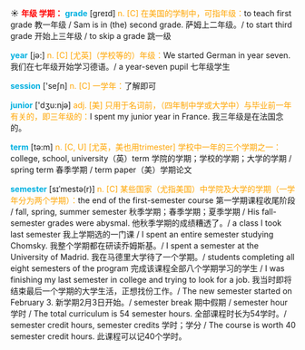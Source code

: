 ☀ <font color="red">**年级 学期：**</font>
<font color="sky blue">**grade**</font> [ɡreɪd] 
<font color="orange">n. [C] 在美国的学制中，可指年级：</font>to teach first grade 教一年级 / Sam is in (the) second grade. 萨姆上二年级。/ to start third grade 开始上三年级 / to skip a grade 跳一级

<font color="sky blue">**year**</font> [jə:] 
<font color="orange">n. [C] [尤英]（学校等的）年级：</font>We started German in year seven. 我们在七年级开始学习德语。/ a year-seven pupil 七年级学生

<font color="sky blue">**session**</font> ['seʃn] 
<font color="orange">n. [C] 一学年：</font>了解即可

<font color="sky blue">**junior**</font> ['dӡu:njə] 
<font color="orange">adj. [美] 只用于名词前，（四年制中学或大学中）与毕业前一年有关的，即三年级的：</font>I spent my junior year in France. 我三年级是在法国念的。

<font color="sky blue">**term**</font> [tə:m] 
<font color="orange">n. [C, U] [尤英，美也用trimester] 学校中一年的三个学期之一：</font>college, school, university（英）term 学院的学期；学校的学期；大学的学期 / spring term 春季学期 / term paper（美）学期论文
           
<font color="sky blue">**semester**</font> [sɪˈmestə(r)]
<font color="orange">n. [C] 某些国家（尤指美国）中学院及大学的学期（一学年分为两个学期）：</font>the end of the first-semester course 第一学期课程收尾阶段 / fall, spring, summer semester 秋季学期；春季学期；夏季学期 / His fall-semester grades were abysmal. 他秋季学期的成绩糟透了。/ a class I took last semester 我上学期选的一门课 / I spent an entire semester studying Chomsky. 我整个学期都在研读乔姆斯基。/ I spent a semester at the University of Madrid. 我在马德里大学待了一个学期。/ students completing all eight semesters of the program 完成该课程全部八个学期学习的学生 / I was finishing my last semester in college and trying to look for a job. 我当时即将结束最后一个学期的大学生活，正想找份工作。/ The new semester started on February 3. 新学期2月3日开始。/ semester break 期中假期 / semester hour 学时 / The total curriculum is 54 semester hours. 全部课程时长为54学时。/ semester credit hours, semester credits 学时；学分 / The course is worth 40 semester credit hours. 此课程可以记40个学时。
